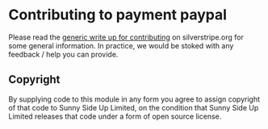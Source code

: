 # Contributing to payment paypal

Please read the [generic write up for contributing](https://docs.silverstripe.org/en/4.0/contributing/) on silverstripe.org for some general information.  In practice, we would be stoked with any feedback / help you can provide.

## Copyright

By supplying code to this module in any form you agree to assign copyright of that code to Sunny Side Up Limited, on the condition that Sunny Side Up Limited releases that code under a form of open source license.

